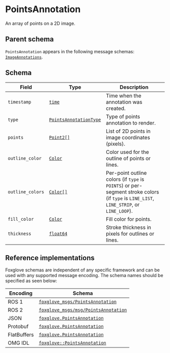 # PointsAnnotation

An array of points on a 2D image.

## Parent schema

`PointsAnnotation` appears in the following message schemas: [`ImageAnnotations`](./image-annotations.md).

## Schema

| Field            | Type                                                       | Description                                                                                                                             |
| ---------------- | ---------------------------------------------------------- | --------------------------------------------------------------------------------------------------------------------------------------- |
| `timestamp`      | [`time`](./built-in-types.md#time)                         | Time when the annotation was created.                                                                                                   |
| `type`           | [`PointsAnnotationType`](./enum-points-annotation-type.md) | Type of points annotation to render.                                                                                                    |
| `points`         | [`Point2[]`](./point2.md)                                  | List of 2D points in image coordinates (pixels).                                                                                        |
| `outline_color`  | [`Color`](./color.md)                                      | Color used for the outline of points or lines.                                                                                          |
| `outline_colors` | [`Color[]`](./color.md)                                    | Per-point outline colors (if `type` is `POINTS`) or per-segment stroke colors (if `type` is `LINE_LIST`, `LINE_STRIP`, or `LINE_LOOP`). |
| `fill_color`     | [`Color`](./color.md)                                      | Fill color for points.                                                                                                                  |
| `thickness`      | [`float64`](./built-in-types.md#float64)                   | Stroke thickness in pixels for outlines or lines.                                                                                       |

## Reference implementations

Foxglove schemas are independent of any specific framework and can be used with any supported message encoding. The schema names should be specified as seen below:

| Encoding    | Schema                                                                                                                          |
| ----------- | ------------------------------------------------------------------------------------------------------------------------------- |
| ROS 1       | [`foxglove_msgs/PointsAnnotation`](https://github.com/foxglove/foxglove-sdk/blob/main/schemas/ros1/PointsAnnotation.msg)        |
| ROS 2       | [`foxglove_msgs/msg/PointsAnnotation`](https://github.com/foxglove/foxglove-sdk/blob/main/schemas/ros2/PointsAnnotation.msg)    |
| JSON        | [`foxglove.PointsAnnotation`](https://github.com/foxglove/foxglove-sdk/blob/main/schemas/jsonschema/PointsAnnotation.json)      |
| Protobuf    | [`foxglove.PointsAnnotation`](https://github.com/foxglove/foxglove-sdk/blob/main/schemas/proto/foxglove/PointsAnnotation.proto) |
| FlatBuffers | [`foxglove.PointsAnnotation`](https://github.com/foxglove/foxglove-sdk/blob/main/schemas/flatbuffer/PointsAnnotation.fbs)       |
| OMG IDL     | [`foxglove::PointsAnnotation`](https://github.com/foxglove/foxglove-sdk/blob/main/schemas/omgidl/foxglove/PointsAnnotation.idl) |
